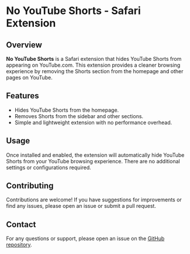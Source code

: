 # No YouTube Shorts - Safari Extension

## Overview
**No YouTube Shorts** is a Safari extension that hides YouTube Shorts from appearing on YouTube.com. This extension provides a cleaner browsing experience by removing the Shorts section from the homepage and other pages on YouTube.

## Features
- Hides YouTube Shorts from the homepage.
- Removes Shorts from the sidebar and other sections.
- Simple and lightweight extension with no performance overhead.

## Usage
Once installed and enabled, the extension will automatically hide YouTube Shorts from your YouTube browsing experience. There are no additional settings or configurations required.

## Contributing
Contributions are welcome! If you have suggestions for improvements or find any issues, please open an issue or submit a pull request.

## Contact
For any questions or support, please open an issue on the [GitHub repository](https://github.com/Guillaume351/No-YouTube-Shorts).
